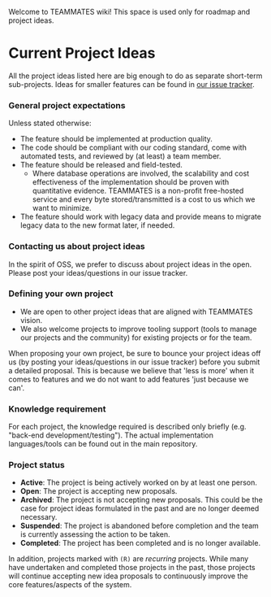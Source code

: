 Welcome to TEAMMATES wiki! This space is used only for roadmap and project ideas.

# Current Project Ideas

All the project ideas listed here are big enough to do as separate short-term sub-projects. Ideas for smaller features can be found in [our issue tracker](../issues).

### General project expectations

Unless stated otherwise:

* The feature should be implemented at production quality.
* The code should be compliant with our coding standard, come with automated tests, and reviewed by (at least) a team member.
* The feature should be released and field-tested.
  * Where database operations are involved, the scalability and cost effectiveness of the implementation should be proven with quantitative evidence. TEAMMATES is a non-profit free-hosted service and every byte stored/transmitted is a cost to us which we want to minimize.
* The feature should work with legacy data and provide means to migrate legacy data to the new format later, if needed.

### Contacting us about project ideas

In the spirit of OSS, we prefer to discuss about project ideas in the open. Please post your ideas/questions in our issue tracker.

### Defining your own project

* We are open to other project ideas that are aligned with TEAMMATES vision.
* We also welcome projects to improve tooling support (tools to manage our projects and the community) for existing projects or for the team.

When proposing your own project, be sure to bounce your project ideas off us (by posting your ideas/questions in our issue tracker) before you submit a detailed proposal.
This is because we believe that 'less is more' when it comes to features and we do not want to add features 'just because we can'.

### Knowledge requirement

For each project, the knowledge required is described only briefly (e.g. "back-end development/testing"). The actual implementation languages/tools can be found out in the main repository.

### Project status

* **Active**: The project is being actively worked on by at least one person.
* **Open**: The project is accepting new proposals.
* **Archived**: The project is not accepting new proposals. This could be the case for project ideas formulated in the past and are no longer deemed necessary.
* **Suspended**: The project is abandoned before completion and the team is currently assessing the action to be taken.
* **Completed**: The project has been completed and is no longer available.

In addition, projects marked with `(R)` are *recurring* projects. While many have undertaken and completed those projects in the past, those projects will continue accepting new idea proposals to continuously improve the core features/aspects of the system.